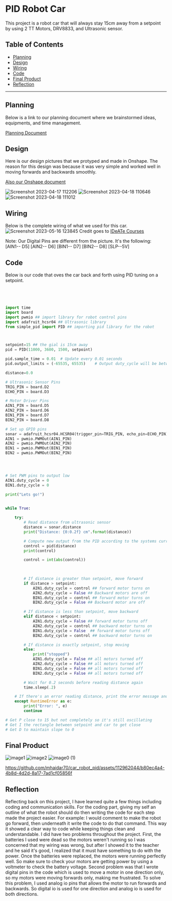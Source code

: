 # PID Robot Car
This project is a robot car that will always stay 15cm away from a setpoint by using 2 TT Motors, DRV8833, and Ultrasonic sensor.
## Table of Contents
* [Planning](#Planning)
* [Design](#Design)
* [Wiring](#Wiring)
* [Code](#Code)
* [Final Product](#final-product)
* [Reflection](#Reflection)
---

## Planning
Below is a link to our planning document where we brainstormed ideas, equipments, and time management.

[Planning Document](https://docs.google.com/document/d/1pS8x4_KN1o8x4viN81sqH_3ViWb4FMq0SSYEMJr-LKw/edit#)

## Design
Here is our design pictures that we protyped and made in Onshape. The reason for this design was because it was very simple and worked well in moving forwards and backwards smoothly. 

[Also our Onshape document](https://cvilleschools.onshape.com/documents/005e585cd5af9495849462fc/w/d7b6680123938b66cb7ad969/e/e5230d64fb9466e0788375d0)

![Screenshot 2023-04-17 112206](https://user-images.githubusercontent.com/112962044/232820076-10aa31a3-67df-49f4-90ae-312871f2cb4b.png)
![Screenshot 2023-04-18 110646](https://user-images.githubusercontent.com/112962044/232820331-7b2efcb0-1866-4748-aa62-67451eb60ea8.png)
![Screenshot 2023-04-18 111012](https://user-images.githubusercontent.com/112962044/232821432-d45af163-7280-4c60-adc9-660c5de55af6.png)



## Wiring
Below is the complete wiring of what we used for this car. 
![Screenshot 2023-05-16 123845](https://github.com/mhaidar70/car_robot_pid/assets/112962044/7225c21c-cf04-4d3e-a901-3bd05c76d1f3)
Credit goes to [IDeATe Courses](https://courses.ideate.cmu.edu/16-223/f2016/text/ex/Arduino/DRV8833-motor-driver/DRV8833-motor-driver.html)


Note: Our Digital Pins are different from the picture. It's the following:    
[AIN1-- D5]
[AIN2-- D6]
[BIN1-- D7]
[BIN2-- D8]
[SLP--5V]

## Code
Below is our code that oves the car back and forth using PID tuning on a setpoint. 

```python




import time
import board
import pwmio ## import library for robot control pins
import adafruit_hcsr04 ## Ultrasonic library
from simple_pid import PID ## importing pid library for the robot



setpoint=15 ## the gial is 15cm away
pid = PID(11000, 3600, 1500, setpoint)

pid.sample_time = 0.01  # Update every 0.01 seconds
pid.output_limits = (-65535, 65535)    # Output duty_cycle will be between 0 and 10

distance=0.0

# Ultrasonic Sensor Pins
TRIG_PIN = board.D2
ECHO_PIN = board.D3

# Motor Driver Pins
AIN1_PIN = board.D5
AIN2_PIN = board.D6
BIN1_PIN = board.D7
BIN2_PIN = board.D8

# Set up GPIO pins
sonar = adafruit_hcsr04.HCSR04(trigger_pin=TRIG_PIN, echo_pin=ECHO_PIN)
AIN1 = pwmio.PWMOut(AIN1_PIN)
AIN2 = pwmio.PWMOut(AIN2_PIN)
BIN1 = pwmio.PWMOut(BIN1_PIN)
BIN2 = pwmio.PWMOut(BIN2_PIN)




# Set PWM pins to output low
AIN1.duty_cycle = 0
BIN1.duty_cycle = 0

print("Lets go!")


while True: 
  
    try:
        # Read distance from ultrasonic sensor
        distance = sonar.distance
        print("Distance: {0:0.2f} cm".format(distance))

        # Compute new output from the PID according to the systems current duty_cycle
        control = pid(distance)
        print(control)

        control = int(abs(control))
        

        
        # If distance is greater than setpoint, move forward
        if distance > setpoint:
            AIN1.duty_cycle = control ## forward motor turns on
            AIN2.duty_cycle = False ## Backward motors are off
            BIN1.duty_cycle = control ## forward motor turns on
            BIN2.duty_cycle = False ## Backward motor are off

        # If distance is less than setpoint, move backward
        elif distance < setpoint:
            AIN1.duty_cycle = False ## forward motor turns off
            AIN2.duty_cycle = control ## backward motor turns on
            BIN1.duty_cycle = False  ## forward motor turns off
            BIN2.duty_cycle = control ## backward motor turns on

        # If distance is exactly setpoint, stop moving
        else:
            print("stopped")
            AIN1.duty_cycle = False ## all motors turned off
            AIN2.duty_cycle = False ## all motors turned off
            BIN1.duty_cycle = False ## all motors turned off
            BIN2.duty_cycle = False ## all motors turned off

        # Wait for 0.2 seconds before reading distance again
        time.sleep(.2)

    # If there's an error reading distance, print the error message and continue
    except RuntimeError as e:
        print("Error: ", e)
        continue

# Get P close to 15 but not completely so it's still oscillating
# Get I the rectangle between setpoint and car to get close
# Get D to maintain slope to 0

```

## Final Product
![image1](https://github.com/mhaidar70/car_robot_pid/assets/112962044/995dc747-e31d-40be-a262-a61725cce564)
![image2](https://github.com/mhaidar70/car_robot_pid/assets/112962044/3985b8b0-9301-4e6e-84da-cb57b85613d5)
![image0 (1)](https://github.com/mhaidar70/car_robot_pid/assets/112962044/dfc08db3-2cad-4b32-84b9-7e489133814d)


https://github.com/mhaidar70/car_robot_pid/assets/112962044/b80ec4a4-4b8d-4d2d-8a17-7ad1cf05856f




## Reflection
Reflecting back on this project, I have learned quite a few things including coding and communication skills. For the coding part, giving my self an outline of what the robot should do then writing the code for each step made the project easier. For example: I would comment to make the robot go forward, then underneath it write the code to do that command. This way it showed a clear way to code while keeping things clean and understandable. I did have two problems throughout the project. First, the batteries I used were dead so the motors weren't running so I was concerned that my wiring was wrong, but after I showed it to the teacher and he said it's good, I realized that it must have something to do with the power. Once the batteries were replaced, the motors were running perfectly well. So make sure to check your motors are getting power by using a voltmeter to check the battery voltage. Second problem was that I wrote digital pins in the code which is used to move a motor in one direction only, so my motors were moving forwards only, making me frustrated. To solve this problem, I used analog io pins that allows the motor to run forwards and backwards. So digital io is used for one direction and analog io is used for both directions.
